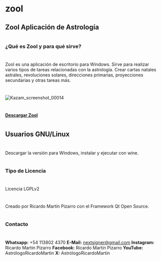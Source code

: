 # zool

## Zool Aplicación de Astrología
#
### ¿Qué es Zool y para qué sirve?
#
Zool es una aplicación de escritorio para Windows. Sirve para realizar varios tipos de tareas relacionadas con la astrología. Crear cartas natales astrales, revoluciones solares, direcciones primarias, proyecciones secundarias y otras tareas más.
#
![Kazam_screenshot_00014](https://github.com/user-attachments/assets/650ac9d2-da69-40a2-b629-00bc5af8fb23)
#
[**Descargar Zool**](https://github.com/nextsigner/zoolv4/releases)
#
## Usuarios GNU/Linux
#
Descargar la versión para Windows, instalar y ejecutar con wine.
#
### Tipo de Licencia
#
Licencia LGPLv2
#
Creado por Ricardo Martín Pizarro con el Framework Qt Open Source.
#
### Contacto
#
**Whatsapp:** +54 113802 4370
**E-Mail:** nextsigner@gmail.com
**Instagram:** Ricardo Martin Pizarro
**Facebook:** Ricardo Martin Pizarro
**YouTube:** AstrólogoRicardoMartin
**X:** AstrólogoRicardoMartin
